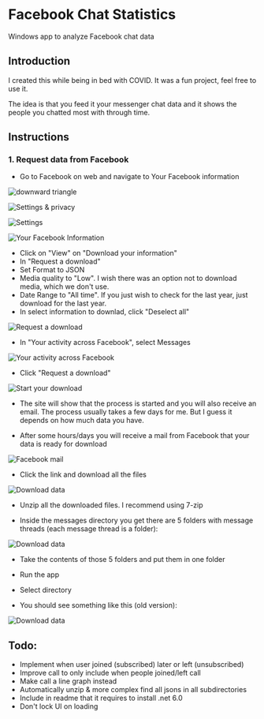 # Facebook Chat Statistics

Windows app to analyze Facebook chat data

## Introduction

I created this while being in bed with COVID. 
It was a fun project, feel free to use it.

The idea is that you feed it your messenger chat data and it shows the people you chatted most with through time.

## Instructions

### 1. Request data from Facebook

* Go to Facebook on web and navigate to Your Facebook information

![downward triangle](https://github.com/AndreCL/FacebookChatStatistics/blob/master/Screenshots/01-Screenshot.jpg?raw=true)

![Settings & privacy](https://github.com/AndreCL/FacebookChatStatistics/blob/master/Screenshots/02-Screenshot.jpg?raw=true)

![Settings](https://github.com/AndreCL/FacebookChatStatistics/blob/master/Screenshots/03-Screenshot.jpg?raw=true)

![Your Facebook Information](https://github.com/AndreCL/FacebookChatStatistics/blob/master/Screenshots/04-Screenshot.png?raw=true)

* Click on "View" on "Download your information"
* In "Request a download"
* Set Format to JSON
* Media quality to "Low". I wish there was an option not to download media, which we don't use.
* Date Range to "All time". If you just wish to check for the last year, just download for the last year.
* In select information to downlad, click "Deselect all"

![Request a download](https://github.com/AndreCL/FacebookChatStatistics/blob/master/Screenshots/05-Screenshot.png?raw=true)

* In "Your activity across Facebook", select Messages

![Your activity across Facebook](https://github.com/AndreCL/FacebookChatStatistics/blob/master/Screenshots/06-Screenshot.png?raw=true)

* Click "Request a download"

![Start your download](https://github.com/AndreCL/FacebookChatStatistics/blob/master/Screenshots/07-Screenshot.png?raw=true)

* The site will show that the process is started and you will also receive an email. The process usually takes a few days for me. But I guess it depends on how much data you have.

* After some hours/days you will receive a mail from Facebook that your data is ready for download

![Facebook mail](https://github.com/AndreCL/FacebookChatStatistics/blob/master/Screenshots/10-Screenshot.png?raw=true)

* Click the link and download all the files

![Download data](https://github.com/AndreCL/FacebookChatStatistics/blob/master/Screenshots/11-Screenshot.png?raw=true)

* Unzip all the downloaded files. I recommend using 7-zip

* Inside the messages directory you get there are 5 folders with message threads (each message thread is a folder): 

![Download data](https://github.com/AndreCL/FacebookChatStatistics/blob/master/Screenshots/12-Screenshot.png?raw=true)

* Take the contents of those 5 folders and put them in one folder

* Run the app

* Select directory

* You should see something like this (old version):

![Download data](https://github.com/AndreCL/FacebookChatStatistics/blob/master/Screenshots/13-Screenshot.png?raw=true)

## Todo:

- Implement when user joined (subscribed) later or left (unsubscribed)
- Improve call to only include when people joined/left call
- Make call a line graph instead
- Automatically unzip & more complex find all jsons in all subdirectories
- Include in readme that it requires to install .net 6.0
- Don't lock UI on loading

